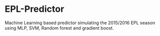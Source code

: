 # EPL-Predictor

Machine Learning based predictor simulating the 2015/2016 EPL season using MLP, SVM, Random forest and gradient boost.
